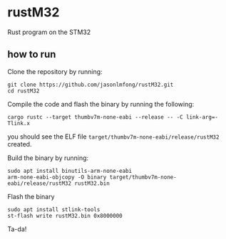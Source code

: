 # rustM32

Rust program on the STM32

## how to run

Clone the repository by running:

```
git clone https://github.com/jasonlmfong/rustM32.git
cd rustM32
```

<!-- ```
rustup update
rustup target install thumbv7m-none-eabi
curl --proto '=https' --tlsv1.2 -LsSf https://github.com/probe-rs/probe-rs/releases/latest/download/probe-rs-tools-installer.sh | sh
``` -->

Compile the code and flash the binary by running the following:

```
cargo rustc --target thumbv7m-none-eabi --release -- -C link-arg=-Tlink.x
```

you should see the ELF file `target/thumbv7m-none-eabi/release/rustM32` created.

Build the binary by running:

```
sudo apt install binutils-arm-none-eabi
arm-none-eabi-objcopy -O binary target/thumbv7m-none-eabi/release/rustM32 rustM32.bin
```

Flash the binary

```
sudo apt install stlink-tools
st-flash write rustM32.bin 0x8000000
```

Ta-da!
